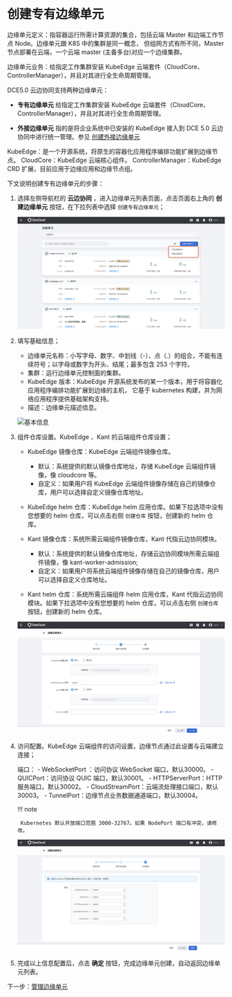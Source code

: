 # 创建专有边缘单元

边缘单元定义：指容器运行所需计算资源的集合，包括云端 Master 和边端工作节点 Node。边缘单元跟 K8S 中的集群是同一概念，
但组网方式有所不同，Master 节点部署在云端，一个云端 master (主备多台)对应一个边缘集群。

边缘单元业务：给指定工作集群安装 KubeEdge 云端套件（CloudCore、ControllerManager），并且对其进行全生命周期管理。

DCE5.0 云边协同支持两种边缘单元：

- **专有边缘单元** 给指定工作集群安装 KubeEdge 云端套件（CloudCore、ControllerManager），并且对其进行全生命周期管理。

- **外接边缘单元** 指的是将企业系统中已安装的 KubeEdge 接入到 DCE 5.0 云边协同中进行统一管理。参见 [创建外接边缘单元](./create-external-unit.md)

KubeEdge：是一个开源系统，将原生的容器化应用程序编排功能扩展到边缘节点。
CloudCore：KubeEdge 云端核心组件。
ControllerManager：KubeEdge CRD 扩展，目前应用于边缘应用和边缘节点组。

下文说明创建专有边缘单元的步骤：

1. 选择左侧导航栏的 __云边协同__ ，进入边缘单元列表页面，点击页面右上角的 __创建边缘单元__ 按钮，在下拉列表中选择 `创建专有边缘单元`；

    ![创建专有边缘单元](../../images/create-edgeunit-01.png)

2. 填写基础信息；

    - 边缘单元名称：小写字母、数字、中划线（-）、点（.）的组合，不能有连续符号；以字母或数字为开头、结尾；最多包含 253 个字符。
    - 集群：运行边缘单元控制面的集群。
    - KubeEdge 版本：KubeEdge 开源系统发布的某一个版本，用于将容器化应用程序编排功能扩展到边缘的主机，
      它基于 kubernetes 构建，并为网络应用程序提供基础架构支持。

    <!--- 边缘组件副本数：云端边缘组件的副本数，确保云端节点故障时，边缘组件高可用。-->

    - 描述：边缘单元描述信息。

    ![基本信息](https://docs.daocloud.io/daocloud-docs-images/docs/zh/docs/kant/images/create-unit-02.png)

3. 组件仓库设置。KubeEdge 、Kant 的云端组件仓库设置；

    - KubeEdge 镜像仓库：KubeEdge 云端组件镜像仓库。
        - 默认：系统提供的默认镜像仓库地址，存储 KubeEdge 云端组件镜像，像 cloudcore 等。
        - 自定义：如果用户将 KubeEdge 云端组件镜像存储在自己的镜像仓库，用户可以选择自定义镜像仓库地址。

    - KubeEdge helm 仓库：KubeEdge helm 应用仓库。如果下拉选项中没有您想要的 helm 仓库，可以点击右侧 `创建仓库` 按钮，创建新的 helm 仓库。

    - Kant 镜像仓库：系统所需云端组件镜像仓库，Kant 代指云边协同模块。
        - 默认：系统提供的默认镜像仓库地址，存储云边协同模块所需云端组件镜像，像 kant-worker-admission;
        - 自定义：如果用户将系统云端组件镜像存储在自己的镜像仓库，用户可以选择自定义仓库地址。

    - Kant helm 仓库：系统所需云端组件 helm 应用仓库，Kant 代指云边协同模块。如果下拉选项中没有您想要的 helm 仓库，可以点击右侧 `创建仓库` 按钮，创建新的 helm 仓库。

    ![组件仓库设置](../../images/create-edgeunit-02.png)

4. 访问配置。KubeEdge 云端组件的访问设置，边缘节点通过此设置与云端建立连接；

    <!-- - 访问地址：KubeEdge 云端组件 CloudCore 的访问地址，需要能被边缘节点访问。 -->

    端口：
        - WebSocketPort ：访问协议 WebSocket 端口，默认30000。
        - QUICPort：访问协议 QUIC 端口，默认30001。
        - HTTPServerPort：HTTP 服务端口，默认30002。
        - CloudStreamPort：云端流处理接口端口，默认30003。
        - TunnelPort：边缘节点业务数据通道端口，默认30004。

    !!! note

        Kubernetes 默认开放端口范围 3000-32767。如果 NodePort 端口有冲突，请修改。

    ![访问配置](../../images/create-edgeunit-03.png)

5. 完成以上信息配置后，点击 __确定__ 按钮，完成边缘单元创建，自动返回边缘单元列表。

下一步：[管理边缘单元](./manage-unit.md)
